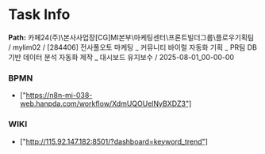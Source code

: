 # Task Info

**Path:** 카페24(주)\본사사업장\[CG]MI본부\마케팅센터\프론트빌더그룹\플로우기획팀 / mylim02 / [284406] 전사풀오토 마케팅 _ 커뮤니티 바이럴 자동화 기획 _ PR팀 DB기반 데이터 분석 자동화 제작 _ 대시보드 유지보수 / 2025-08-01_00-00-00

### BPMN
- ["https://n8n-mi-038-web.hanpda.com/workflow/XdmUQOUelNyBXDZ3"]

### WIKI
- ["http://115.92.147.182:8501/?dashboard=keyword_trend"]


